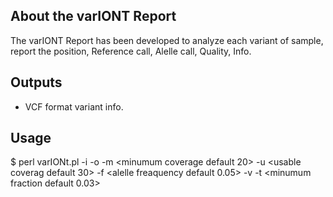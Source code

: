 ## About the varIONT Report ##

The varIONT Report has been developed to analyze each variant of sample, report the position, Reference call, Alelle call, Quality, Info.

## Outputs ##
* VCF format variant info.

## Usage ##

$ perl varIONt.pl -i <mpileup file> -o <output formant default VCF> -m <minumum coverage default 20> -u <usable coverag default 30> -f <alelle freaquency default 0.05> -v <variant only> -t <minumum fraction default 0.03>
